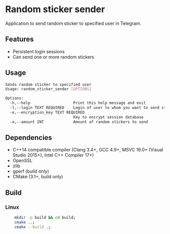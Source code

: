 # Random sticker sender

Application to send random sticker to specified user in Telegram.

## Features

* Persistent login sessions
* Can send one or more random stickers

## Usage

```bash
Sends random sticker to specified user
Usage: random_sticker_sender [OPTIONS]

Options:
  -h,--help                   Print this help message and exit
  -l,--login TEXT REQUIRED    Login of user to whom you want to send sticker
  -e,--encryption_key TEXT REQUIRED
                              Key to encrypt session database
  -a,--amount INT             Amount of random stickers to send

```

## Dependencies

* C++14 compatible compiler (Clang 3.4+, GCC 4.9+, MSVC 19.0+ (Visual Studio 2015+), Intel C++ Compiler 17+)
* OpenSSL
* zlib
* gperf (build only)
* CMake (3.1+, build only)

## Build

### Linux

```bash
    mkdir -p build && cd build;
    cmake ..;
    cmake --build .;
```